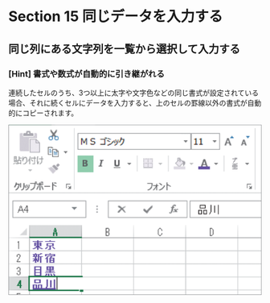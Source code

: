 # Section 15 同じデータを入力する

## 同じ列にある文字列を一覧から選択して入力する

### [Hint] 書式や数式が自動的に引き継がれる

連続したセルのうち、3つ以上に太字や文字色などの同じ書式が設定されている場合、それに続くセルにデータを入力すると、上のセルの罫線以外の書式が自動的にコピーされます。

![hint](002.png)
